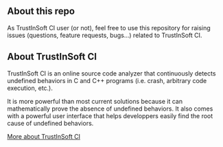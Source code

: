 ## About this repo

As TrustInSoft CI user (or not), feel free to use this repository for raising issues (questions, feature requests, bugs...) related to TrustInSoft CI.

## About TrustInSoft CI

TrustInSoft CI is an online source code analyzer that continuously detects undefined behaviors in C and C++ programs (i.e. crash, arbitrary code execution, etc.).

It is more powerful than most current solutions because it can mathematically prove the absence of undefined behaviors. It also comes with a powerful user interface that helps developpers easily find the root cause of undefined behaviors.

[More about TrustInSoft CI](https://ci.trust-in-soft.com "TrustInSoft CI sign-in page")
